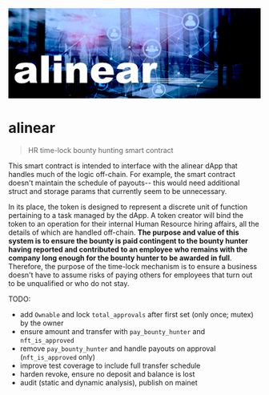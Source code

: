 <img src="./alinear.jpg">

# alinear

> HR time-lock bounty hunting smart contract

This smart contract is intended to interface with the alinear dApp that handles much of the logic off-chain. For example, the smart contract doesn't maintain the schedule of payouts-- this would need additional struct and storage params that currently seem to be unnecessary.

In its place, the token is designed to represent a discrete unit of function pertaining to a task managed by the dApp. A token creator will bind the token to an operation for their internal Human Resource hiring affairs, all the details of which are handled off-chain. __The purpose and value of this system is to ensure the bounty is paid contingent to the bounty hunter having reported and contributed to an employee who remains with the company long enough for the bounty hunter to be awarded in full__. Therefore, the purpose of the time-lock mechanism is to ensure a business doesn't have to assume risks of paying others for employees that turn out to be unqualified or who do not stay.


TODO:
- add `Ownable` and lock `total_approvals` after first set (only once; mutex) by the owner
- ensure amount and transfer with `pay_bounty_hunter` and `nft_is_approved`
- remove `pay_bounty_hunter` and handle payouts on approval (`nft_is_approved` only)
- improve test coverage to include full transfer schedule
- harden revoke, ensure no deposit and balance is lost
- audit (static and dynamic analysis), publish on mainet